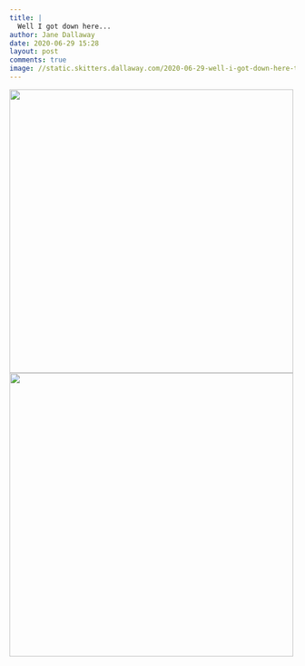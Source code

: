 ```yaml
---
title: |
  Well I got down here...
author: Jane Dallaway
date: 2020-06-29 15:28
layout: post
comments: true
image: //static.skitters.dallaway.com/2020-06-29-well-i-got-down-here-thumb-1-IMG-0699.JPG
---
```


<div>
        <a href="//static.skitters.dallaway.com/2020-06-29-well-i-got-down-here-fullsize-1-IMG-0699.JPG">
          <img src="//static.skitters.dallaway.com/2020-06-29-well-i-got-down-here-thumb-1-IMG-0699.JPG" width="500" height="500"/>
        </a>
      </div><div>
        <a href="//static.skitters.dallaway.com/2020-06-29-well-i-got-down-here-fullsize-2-IMG-0700.JPG">
          <img src="//static.skitters.dallaway.com/2020-06-29-well-i-got-down-here-thumb-2-IMG-0700.JPG" width="500" height="500"/>
        </a>
      </div>


  
      